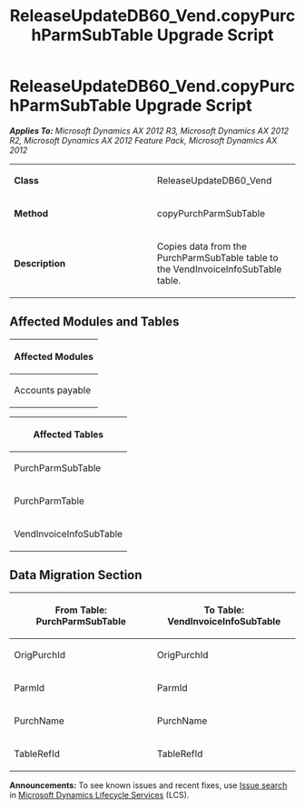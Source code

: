 ﻿---
title: ReleaseUpdateDB60_Vend.copyPurchParmSubTable Upgrade Script
TOCTitle: ReleaseUpdateDB60_Vend.copyPurchParmSubTable Upgrade Script
ms:assetid: 2c376b07-7b48-3d0e-85bf-4b2eccc776de
ms:mtpsurl: https://msdn.microsoft.com/en-us/library/JJ735961(v=AX.60)
ms:contentKeyID: 49707379
ms.date: 05/18/2015
mtps_version: v=AX.60
---

# ReleaseUpdateDB60\_Vend.copyPurchParmSubTable Upgrade Script 


_**Applies To:** Microsoft Dynamics AX 2012 R3, Microsoft Dynamics AX 2012 R2, Microsoft Dynamics AX 2012 Feature Pack, Microsoft Dynamics AX 2012_

<table>
<colgroup>
<col style="width: 50%" />
<col style="width: 50%" />
</colgroup>
<tbody>
<tr class="odd">
<td><p><strong>Class</strong></p></td>
<td><p>ReleaseUpdateDB60_Vend</p></td>
</tr>
<tr class="even">
<td><p><strong>Method</strong></p></td>
<td><p>copyPurchParmSubTable</p></td>
</tr>
<tr class="odd">
<td><p><strong>Description</strong></p></td>
<td><p>Copies data from the PurchParmSubTable table to the VendInvoiceInfoSubTable table.</p></td>
</tr>
</tbody>
</table>


## Affected Modules and Tables

<table>
<colgroup>
<col style="width: 100%" />
</colgroup>
<thead>
<tr class="header">
<th><p>Affected Modules</p></th>
</tr>
</thead>
<tbody>
<tr class="odd">
<td><p>Accounts payable</p></td>
</tr>
</tbody>
</table>


<table>
<colgroup>
<col style="width: 100%" />
</colgroup>
<thead>
<tr class="header">
<th><p>Affected Tables</p></th>
</tr>
</thead>
<tbody>
<tr class="odd">
<td><p>PurchParmSubTable</p></td>
</tr>
<tr class="even">
<td><p>PurchParmTable</p></td>
</tr>
<tr class="odd">
<td><p>VendInvoiceInfoSubTable</p></td>
</tr>
</tbody>
</table>


## Data Migration Section

<table>
<colgroup>
<col style="width: 50%" />
<col style="width: 50%" />
</colgroup>
<thead>
<tr class="header">
<th><p>From Table: PurchParmSubTable</p></th>
<th><p>To Table: VendInvoiceInfoSubTable</p></th>
</tr>
</thead>
<tbody>
<tr class="odd">
<td><p>OrigPurchId</p></td>
<td><p>OrigPurchId</p></td>
</tr>
<tr class="even">
<td><p>ParmId</p></td>
<td><p>ParmId</p></td>
</tr>
<tr class="odd">
<td><p>PurchName</p></td>
<td><p>PurchName</p></td>
</tr>
<tr class="even">
<td><p>TableRefId</p></td>
<td><p>TableRefId</p></td>
</tr>
</tbody>
</table>

  
**Announcements:** To see known issues and recent fixes, use [Issue search](http://go.microsoft.com/fwlink/?linkid=389258) in [Microsoft Dynamics Lifecycle Services](http://go.microsoft.com/fwlink/?linkid=306505) (LCS).

